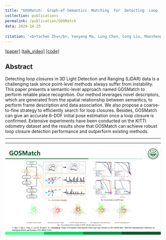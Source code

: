 ```yaml
---
title: "GOSMatch:  Graph-of-Semantics  Matching  for  Detecting  Loop  Closuresin  3D  LiDAR  data"
collection: publications
permalink: /publication/GOSMatch
data: 2020-10-25

citation: '<b>Yachen Zhu</b>, Yanyang Ma, Long Chen, Cong Liu, Maosheng Ye and Lingxi Li.  <i>IROS 2020.</i>'
---
```




[[paper]](https://zhuyachen.github.io/files/0619.pdf)
[[talk_video]](https://zhuyachen.github.io/files/IROS20_Attachment_619_PV.mp4)
[[code]](https://github.com/zhuyachen/GOSMatch)

## Abstract

Detecting loop closures in 3D Light Detection and Ranging (LiDAR) data is a challenging task since point-level methods always suffer from instability. This paper presents a semantic-level approach named GOSMatch to perform reliable place recognition. Our method leverages novel descriptors, which are generated from the spatial relationship between semantics, to perform frame description and data association. We also propose a coarse-to-fine strategy to efficiently search for loop closures. Besides, GOSMatch can give an accurate 6-DOF initial pose estimation once a loop closure is confirmed. Extensive experiments have been conducted on the KITTI odometry dataset and the results show that GOSMatch can achieve robust loop closure detection performance and outperform existing methods.


---
---


![GOSMatch](../images/GOSMatch.PNG)
